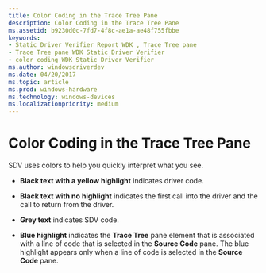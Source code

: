 ```yaml
---
title: Color Coding in the Trace Tree Pane
description: Color Coding in the Trace Tree Pane
ms.assetid: b9230d0c-7fd7-4f8c-ae1a-ae48f755fbbe
keywords:
- Static Driver Verifier Report WDK , Trace Tree pane
- Trace Tree pane WDK Static Driver Verifier
- color coding WDK Static Driver Verifier
ms.author: windowsdriverdev
ms.date: 04/20/2017
ms.topic: article
ms.prod: windows-hardware
ms.technology: windows-devices
ms.localizationpriority: medium
---
```


# Color Coding in the Trace Tree Pane


SDV uses colors to help you quickly interpret what you see.

-   **Black text with a yellow highlight** indicates driver code.

-   **Black text with no highlight** indicates the first call into the driver and the call to return from the driver.

-   **Grey text** indicates SDV code.

-   **Blue highlight** indicates the **Trace Tree** pane element that is associated with a line of code that is selected in the **Source Code** pane. The blue highlight appears only when a line of code is selected in the **Source Code** pane.

 

 





